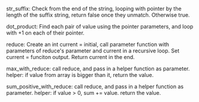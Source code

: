 str_suffix:
	Check from the end of the string, looping with pointer by the length of the suffix string, return false once they unmatch. Otherwise true.

dot_product:
	Find each pair of value using the pointer parameters, and loop with +1 on each of their pointer.

reduce:
	Create an int current = initial, call parameter function with parameters of reduce's parameter and current in a recursive loop. Set current = funciton output. Return current in the end.

max_with_reduce:
	call reduce, and pass in a helper function as parameter. helper: if value from array is bigger than it, return the value.

sum_positive_with_reduce:
	call reduce, and pass in a helper function as parameter. helper: if value > 0, sum += value. return the value.

